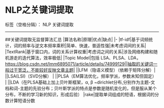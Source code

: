 ﻿# NLP之关键词提取

标签（空格分隔）： NLP 关键词提取

---

##关键词提取无监督算法汇总
|算法名称|原理|优点|缺点|
|-
|tf-idf|基于词频统计，词的频率与逆文本频率乘积|简单、快速，普适性强|未考虑词间的关系|
|TextRank|基于窗口内，词的关系计算权重|考虑词之间的关系|涉及网络构建和随机游走的迭代算法，效率极低|
|Topic Model|包括 LSA、PLSA、LDA，https://blog.csdn.net/lmm6895071/article/details/74999129||抽取的关键词一般过于宽泛，不能较好反映文章主题|
||LFM（隐语义模型）（依赖于矩阵分解）|
||LSA(LSI)（SVD分解） |
||PLSA（EM算法优化，频率学派，参数未知但固定） |
||LDA（在PLSA基础上加上贝叶斯框架，α, β ~dirichlet分布,分别作为主题-文档和词-主题的先验分布；贝叶斯学派的特点是参数是随机变化的，但是服从某个分布，不断的学习新的知识，形成后验）
|rake|提取单词组成的短语，根据词的分数计算短语分数








